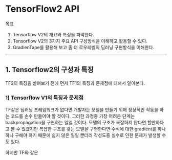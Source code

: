 # TensorFlow2 API 



목표

1. Tensorflow V2의 개요와 특징을 파악한다.
2. Tensorflow V2의 3가지 주요 API 구성방식을 이해하고 활용할 수 있다. 
3. GradienTape를 활용해 보고 좀 더 로우레벨의 딥러닝 구현방식을 이해한다. 



---



## 1. Tensorflow2의 구성과 특징 

TF2의 특징을 살펴보기 전에 먼저 TF1의 특징과 문제점에 대해서 알아본다. 

### 1) Tensorflow V1의 특징과 문제점 

TF같은 딥러닝 프레임워크가 없다면 개발자는 모델을 만들기 위해 정상적인 작동을 하는 코드를 손수 만들어야 할 것이다. 그러한 과정중 가장 어려운 단계는 backpropagation을 구현하는 일일 것이다. 모델의 구조가 복잡하지 않다면 할만하다고 볼 수 있겠지만 복잡한 구조를 갖는 모델을 구현한다면 수식에 대한 gradient를 하나하나 구해야 하기 때문에 쉽지 않은 일일 뿐더러 작성도중 실수로 인한 문제가 발생할 수도 있다. 

하지만 TF와 같은 